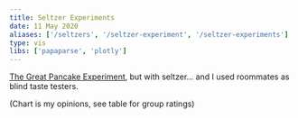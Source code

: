 ```yaml
---
title: Seltzer Experiments
date: 11 May 2020
aliases: ['/seltzers', '/seltzer-experiment', '/seltzer-experiments']
type: vis
libs: ['papaparse', 'plotly']
---
```


[The Great Pancake Experiment](/pancake), but with seltzer... and I used roommates as blind taste testers.

<!--more-->

(Chart is my opinions, see table for group ratings)